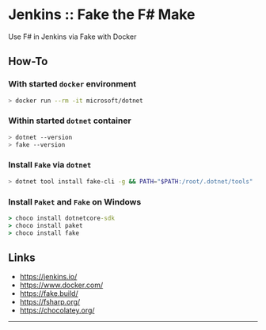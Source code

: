 # Jenkins :: Fake the F# Make

Use F# in Jenkins via Fake with Docker

## How-To

### With started `docker` environment

```bash
> docker run --rm -it microsoft/dotnet
```

### Within started `dotnet` container

```bash
> dotnet --version
> fake --version
```

### Install `Fake` via `dotnet`

```bash
> dotnet tool install fake-cli -g && PATH="$PATH:/root/.dotnet/tools"
```

### Install `Paket` and `Fake` on Windows

```cmd
> choco install dotnetcore-sdk
> choco install paket
> choco install fake
```


## Links

* https://jenkins.io/
* https://www.docker.com/
* https://fake.build/
* https://fsharp.org/
* https://chocolatey.org/

----
